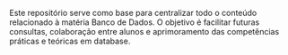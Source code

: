 Este repositório serve como base para centralizar todo o conteúdo relacionado à matéria Banco de Dados. O objetivo é facilitar futuras consultas, colaboração entre alunos e aprimoramento das competências práticas e teóricas em database.
